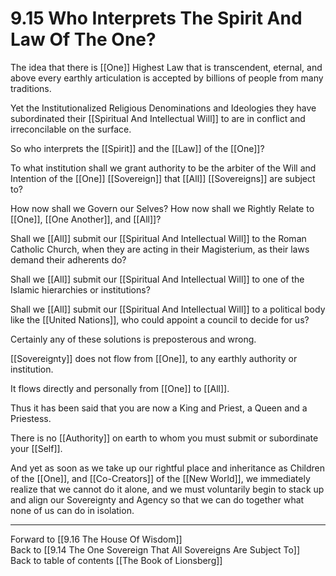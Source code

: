 # 9.15 Who Interprets The Spirit And Law Of The One?

The idea that there is [[One]] Highest Law that is transcendent, eternal, and above every earthly articulation is accepted by billions of people from many traditions.  

Yet the Institutionalized Religious Denominations and Ideologies they have subordinated their [[Spiritual And Intellectual Will]] to are in conflict and irreconcilable on the surface. 

So who interprets the [[Spirit]] and the [[Law]] of the [[One]]?  

To what institution shall we grant authority to be the arbiter of the Will and Intention of the [[One]] [[Sovereign]] that [[All]] [[Sovereigns]] are subject to? 

How now shall we Govern our Selves? How now shall we Rightly Relate to [[One]], [[One Another]], and [[All]]? 

Shall we [[All]] submit our [[Spiritual And Intellectual Will]] to the Roman Catholic Church, when they are acting in their Magisterium, as their laws demand their adherents do? 

Shall we [[All]] submit our [[Spiritual And Intellectual Will]] to one of the Islamic hierarchies or institutions? 

Shall we [[All]] submit our [[Spiritual And Intellectual Will]] to a political body like the [[United Nations]], who could appoint a council to decide for us? 

Certainly any of these solutions is preposterous and wrong. 

[[Sovereignty]] does not flow from [[One]], to any earthly authority or institution. 

It flows directly and personally from [[One]] to [[All]].  

Thus it has been said that you are now a King and Priest, a Queen and a Priestess. 

There is no [[Authority]] on earth to whom you must submit or subordinate your [[Self]]. 

And yet as soon as we take up our rightful place and inheritance as Children of the [[One]], and [[Co-Creators]] of the [[New World]], we immediately realize that we cannot do it alone, and we must voluntarily begin to stack up and align our Sovereignty and Agency so that we can do together what none of us can do in isolation. 

___

Forward to [[9.16 The House Of Wisdom]]    
Back to [[9.14 The One Sovereign That All Sovereigns Are Subject To]]        
Back to table of contents [[The Book of Lionsberg]]  


